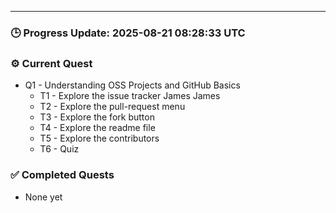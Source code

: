 

---

### 🕒 Progress Update: 2025-08-21 08:28:33 UTC

### ⚙️ Current Quest

- Q1 - Understanding OSS Projects and GitHub Basics
  - T1 - Explore the issue tracker James James
  - T2 - Explore the pull-request menu
  - T3 - Explore the fork button
  - T4 - Explore the readme file
  - T5 - Explore the contributors
  - T6 - Quiz

### ✅ Completed Quests

- None yet
